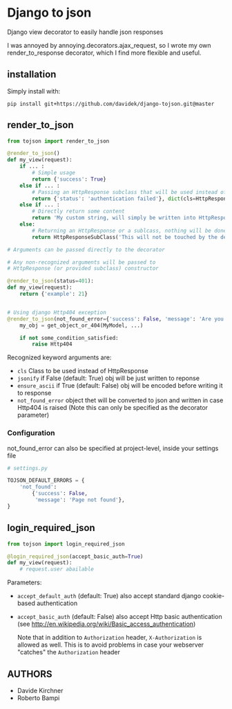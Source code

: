 Django to json
==============

Django view decorator to easily handle json responses

I was annoyed by annoying.decorators.ajax_request, so I wrote my own
render_to_response decorator, which I find more flexible and useful.

installation
------------
Simply install with:

`pip install git+https://github.com/davidek/django-tojson.git@master`

render_to_json
--------------

```python
from tojson import render_to_json

@render_to_json()
def my_view(request):
    if ... :
        # Simple usage
        return {'success': True}
    else if ... :
        # Passing an HttpResponse subclass that will be used instead of HttpResponse
        return {'status': 'authentication failed'}, dict(cls=HttpResponseForbidden)
    else if ... :
        # Directly return some content
        return 'My custom string, will simply be written into HttpResponse', dict(jsonify=False)
    else:
        # Returning an HttpResponse or a sublcass, nothing will be done
        return HttpResponseSubClass('This will not be touched by the decorator.')

# Arguments can be passed directly to the decorator

# Any non-recognized arguments will be passed to
# HttpResponse (or provided subclass) constructor

@render_to_json(status=401):
def my_view(request):
    return {'example': 21}


# Using django Http404 exception
@render_to_json(not_found_error={'success': False, 'message': 'Are you kidding me?'}):
    my_obj = get_object_or_404(MyModel, ...)

    if not some_condition_satisfied:
        raise Http404

```

Recognized keyword arguments are:

- `cls`  Class to be used instead of HttpResponse
- `jsonify` if False (default: True) obj will be just written to reponse
- `ensure_ascii` if True (default: False) obj will be encoded before
  writing it to response
- `not_found_error` object thet will be converted to json and written in case
  Http404 is raised (Note this can only be specified as the decorator parameter)


### Configuration

not_found_error can also be specified at project-level, inside your settings file

```python
# settings.py

TOJSON_DEFAULT_ERRORS = {
    'not_found':
        {'success': False,
         'message': 'Page not found'},
}

```

login_required_json
-------------------

```python
from tojson import login_required_json

@login_required_json(accept_basic_auth=True)
def my_view(request):
    # request.user abailable

```

Parameters:

- `accept_default_auth` (default: True) also accept standard django cookie-based
  authentication
- `accept_basic_auth` (default: False) also accept Http basic authentication
  (see http://en.wikipedia.org/wiki/Basic_access_authentication)

  Note that in addition to `Authorization` header, `X-Authorization` is allowed
  as well. This is to avoid problems in case your webserver "catches" the
  `Authorization` header

AUTHORS
-------
* Davide Kirchner
* Roberto Bampi

